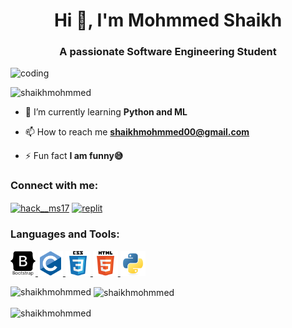 <h1 align="center">Hi 👋, I'm Mohmmed Shaikh</h1>
<h3 align="center">A passionate Software Engineering Student</h3>

<img algin="right" alt="coding" width="400" src="https://i.pinimg.com/originals/e8/f4/53/e8f453469a3ec97ecd354df465d73913.gif">

<p align="left"> <img src="https://komarev.com/ghpvc/?username=shaikhmohmmed&label=Profile%20views&color=0e75b6&style=flat" alt="shaikhmohmmed" /> </p>

- 🌱 I’m currently learning **Python and ML**

- 📫 How to reach me **shaikhmohmmed00@gmail.com**

- ⚡ Fun fact **I am funny😅**

<h3 align="left">Connect with me:</h3>
<p align="left">
<a href="https://instagram.com/hack__ms17" target="blank"><img align="center" src="https://raw.githubusercontent.com/rahuldkjain/github-profile-readme-generator/master/src/images/icons/Social/instagram.svg" alt="hack__ms17" height="30" width="40" /></a>
<a href="https://replit.com/@MohmmedShaikh" target="blank"><img align="center" src="https://cdn.jsdelivr.net/npm/simple-icons@3.1.0/icons/codechef.svg" alt="replit" height="30" width="40" /></a>
</p>

<h3 align="left">Languages and Tools:</h3>
<p align="left"> <a href="https://getbootstrap.com" target="_blank" rel="noreferrer"> <img src="https://raw.githubusercontent.com/devicons/devicon/master/icons/bootstrap/bootstrap-plain-wordmark.svg" alt="bootstrap" width="40" height="40"/> </a> <a href="https://www.cprogramming.com/" target="_blank" rel="noreferrer"> <img src="https://raw.githubusercontent.com/devicons/devicon/master/icons/c/c-original.svg" alt="c" width="40" height="40"/> </a> <a href="https://www.w3schools.com/css/" target="_blank" rel="noreferrer"> <img src="https://raw.githubusercontent.com/devicons/devicon/master/icons/css3/css3-original-wordmark.svg" alt="css3" width="40" height="40"/> </a> <a href="https://www.w3.org/html/" target="_blank" rel="noreferrer"> <img src="https://raw.githubusercontent.com/devicons/devicon/master/icons/html5/html5-original-wordmark.svg" alt="html5" width="40" height="40"/> </a> <a href="https://www.python.org" target="_blank" rel="noreferrer"> <img src="https://raw.githubusercontent.com/devicons/devicon/master/icons/python/python-original.svg" alt="python" width="40" height="40"/> </a> </p>

<p><img align="left" src="https://github-readme-stats.vercel.app/api/top-langs?username=shaikhmohmmed&show_icons=true&locale=en&layout=compact" alt="shaikhmohmmed" /></p>

<p>&nbsp;<img align="center" src="https://github-readme-stats.vercel.app/api?username=shaikhmohmmed&show_icons=true&locale=en" alt="shaikhmohmmed" /></p>

<p><img align="center" src="https://github-readme-streak-stats.herokuapp.com/?user=shaikhmohmmed&" alt="shaikhmohmmed" /></p>

